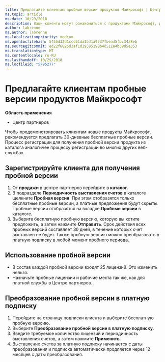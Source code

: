 ```yaml
---
title: Предлагайте клиентам пробные версии продуктов Майкрософт | Центр партнеров
ms.topic: article
ms.date: 10/29/2018
description: Ваши клиенты могут ознакомиться с продуктами Майкрософт, доступными по подписке, в течение 30 дней.
author: labrenne
ms.author: labrenne
ms.localizationpriority: medium
ms.openlocfilehash: 5455d32d1ccd51da1bd1a9537fbead5fbc34a8eb
ms.sourcegitcommit: ed22f6825d3af1d19385198b4d511e4b39d5e353
ms.translationtype: MT
ms.contentlocale: ru-RU
ms.lasthandoff: 10/29/2018
ms.locfileid: "5795277"
---
```

# <a name="offer-your-customers-trials-of-microsoft-products"></a>Предлагайте клиентам пробные версии продуктов Майкрософт

**Область применения**

-  Центр партнеров

Чтобы продемонстрировать клиентам новые продукты Майкрософт, рекомендуется предлагать 30-дневные бесплатные пробные версии. Процесс регистрации для получения пробной версии продукта из каталога аналогичен процессу регистрации во многих других веб-службах.  

## <a name="sign-your-customer-up-for-a-trial"></a>Зарегистрируйте клиента для получения пробной версии

1.  От **продажи** в центре партнеров перейдите в **каталог**. 
2.  В подразделе **Периодичность выставления счетов** в каталоге щелкните **Пробная версия**. При этом отобразятся только бесплатные пробные версии, а платные предложения будут скрыты. Пробные версии отобразятся на вкладке **Пробные версии** в каталоге.
3.  Выберите бесплатную пробную версию, которую вы хотите предложить, а затем нажмите **Отправить**. Срок действия всех пробных версий составляет 30 дней, в течение которых счет выставлен не будет. Также пробную версию можно преобразовать в платную подписку в любой момент пробного периода.

## <a name="using-the-trial"></a>Использование пробной версии

- В состав каждой пробной версии входят 25 лицензий. Это изменить нельзя.
- Назначьте пробные лицензии и рабочие места так же, как для платной службы в Центре партнеров.

## <a name="converting-a-trial-to-a-paid-subscription"></a>Преобразование пробной версии в платную подписку

1.  Перейдите на страницу подписки клиента и выберите бесплатную пробную версию.
2.  Выберите **Преобразование пробной версии в платную подписку**.
3.  Введите требуемое количество лицензий и периодичность выставления счетов, а затем нажмите **Применить**.
4.  Выставление счетов за платную подписку начинается с даты преобразования и подписка автоматически продляется через 12 месяцев с даты преобразования. 


